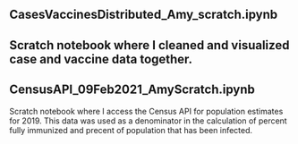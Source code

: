 ## CasesVaccinesDistributed_Amy_scratch.ipynb
Scratch notebook where I cleaned and visualized case and vaccine data together.
-------------------------------------------------------------------------------
## CensusAPI_09Feb2021_AmyScratch.ipynb
Scratch notebook where I access the Census API for population estimates for 2019. This data was used as a denominator in the calculation of percent fully immunized and precent of population that has been infected.
